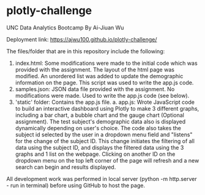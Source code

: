 # plotly-challenge
UNC Data Analytics Bootcamp
By Ai-Jiuan Wu

Deployment link:  https://ajwu100.github.io/plotly-challenge/

The files/folder that are in this repository include the following: 

1. index.html: Some modifications were made to the initial code which was provided with the assignment.  The layout of the html page was modified.  An unordered list was added to update the demographic information on the page.  This script was used to write the app.js code.
2. samples.json:  JSON data file provided with the assignment.  No modifications were made.  Used to write the app.js code (see below).  
3. 'static' folder:  Contains the app.js file.
    a. app.js: Wrote JavaScript code to build an interactive dashboard using Plotly to make 3 different graphs, including a bar chart, a bubble chart and the gauge chart (Optional assignment).  The test subject's demographic data also is displayed dynamically depending on user's choice.  The code also takes the subject id selected by the user in a dropdown menu field and "listens" for the change of the subject ID.  This change initiates the filtering of all data using the subject ID, and displays the filtered data using the 3 graphs and 1 list on the webpage.  Clicking on another ID on the dropdown menu on the top left corner of the page will refresh and a new search can begin and results displayed.   
    
All development work was performed in local server (python -m http.server - run in terminal) before using GitHub to host the page.
